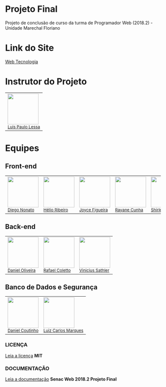 # Projeto Final
Projeto de conclusão de curso da turma de Programador Web (2018.2) - Unidade Marechal Floriano

# Link do Site

<a href="https://www.google.com.br">Web Tecnologia</a>

# Instrutor do Projeto

<table align="center">
  <tr>
    <td>
      <img src="https://avatars0.githubusercontent.com/u/9484636?s=460&v=4" width="100px;"/><br />
      <sub>
      <a href ="https://github.com/lpjunior">Luis Paulo Lessa</a>
      </sub>
    </td>
 </table>


# Equipes

<h2> Front-end </h2>

<table align="center">
  <tr>
    <td>
      <img src="https://avatars3.githubusercontent.com/u/42761103?s=460&v=4" width="100px;"/><br />
      <sub>
      <a href ="https://github.com/nonatodiego">Diego Nonato</a>
      </sub>
    </td>
    <td>
      <img src="https://avatars0.githubusercontent.com/u/42936822?s=460&v=4" width="100px;"/><br />
      <sub>
      <a href ="https://github.com/heliomagno">Hélio Ribeiro</a>
      </sub>
    </td>
    <td>
      <img src="https://avatars1.githubusercontent.com/u/42871365?s=460&v=4" width="100px;"/><br />
      <sub>
      <a href="https://github.com/joycekerry">Joyce Figueira</a>
      </sub>
    </td>
    <td>
      <img src="https://avatars1.githubusercontent.com/u/42871343?s=460&v=4" width="100px;"/><br />
      <sub>
      <a href ="https://github.com/unafror">Rayane Cunha</a>
      </sub>
    </td>                                        
    <td>
      <img src="https://avatars0.githubusercontent.com/u/42901022?s=460&v=4" width="100px;"/><br />
      <sub>
      <a href ="https://github.com/pontesshirley">Shirley Pontes</a>
      </sub>
    </td>    
  </tr>
 </table>
 
<h2> Back-end </h2>

<table align="center">
  <tr>
    <td>
      <img src="https://avatars1.githubusercontent.com/u/13372979?s=460&v=4" width="100px;"/><br />
      <sub>
      <a href ="https://github.com/rdinformaticario">Daniel Oliveira</a>
      </sub>
    </td>
    <td>
      <img src="https://avatars2.githubusercontent.com/u/42078916?s=460&v=4" width="100px;"/><br />
      <sub>
      <a href ="https://github.com/Coletto-Rafael">Rafael Coletto</a>
      </sub>
    </td>    
    <td>
      <img src="https://avatars2.githubusercontent.com/u/40064137?s=460&v=4" width="100px;"/><br />
      <sub>
      <a href ="https://github.com/Sathler">Vinicius Sathler</a>
      </sub>
    </td>    
  </tr>
 </table>
 
 <h2> Banco de Dados e Segurança </h2>

<table align="center">
  <tr>
    <td>
      <img src="https://avatars2.githubusercontent.com/u/42935796?s=460&v=4" width="100px;"/><br />
      <sub>
      <a href ="https://github.com/daniel3947">Daniel Coutinho</a>
      </sub>
    </td>
    <td>
      <img src="https://avatars1.githubusercontent.com/u/42871295?s=460&v=4" width="100px;"/><br />
      <sub>
      <a href ="https://github.com/luizcarlosmp">Luiz Carlos Marques</a>
      </sub>
    </td>        
  </tr>
 </table>
 
 ### LICENÇA
[Leia a licença](LICENSE) **MIT**

 ### DOCUMENTAÇÃO
 
 [Leia a documentação](https://github.com/senacweb20182/projetofinal/blob/unificado/documentacao.pdf) **Senac Web 2018.2 Projeto Final**
      


